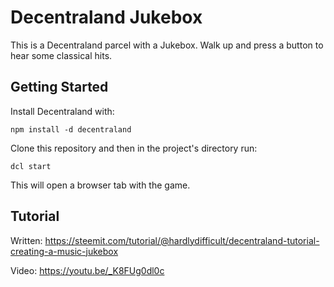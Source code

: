 # Decentraland Jukebox

This is a Decentraland parcel with a Jukebox.  Walk up and press a button to hear some classical hits.

## Getting Started

Install Decentraland with:

```
npm install -d decentraland
```

Clone this repository and then in the project's directory run:

```
dcl start
```

This will open a browser tab with the game.

## Tutorial

Written: https://steemit.com/tutorial/@hardlydifficult/decentraland-tutorial-creating-a-music-jukebox

Video: https://youtu.be/_K8FUg0dl0c
